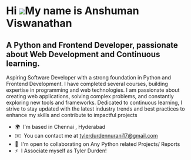 Hi ![](https://user-images.githubusercontent.com/18350557/176309783-0785949b-9127-417c-8b55-ab5a4333674e.gif)My name is Anshuman Viswanathan
============================================================================================================================================

A Python and Frontend Developer, passionate about Web Development and Continuous learning.
------------------------------------------------------------------------------------------

Aspiring Software Developer with a strong foundation in Python and Frontend Development. I have completed several courses, building expertise in programming and web technologies. I am passionate about creating web applications, solving complex problems, and constantly exploring new tools and frameworks. Dedicated to continuous learning, I strive to stay updated with the latest industry trends and best practices to enhance my skills and contribute to impactful projects

*   🌍  I'm based in Chennai , Hyderabad
*   ✉️  You can contact me at [tylerdurdennurani17@gmail.com](mailto:tylerdurdennurani17@gmail.com)
*   🤝  I'm open to collaborating on Any Python related Projects/ Reports
*   ⚡  I Associate myself as Tyler Durden!
